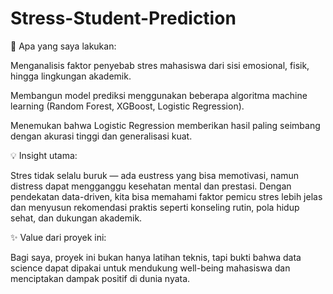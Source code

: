 # Stress-Student-Prediction

📌 Apa yang saya lakukan:

Menganalisis faktor penyebab stres mahasiswa dari sisi emosional, fisik, hingga lingkungan akademik.

Membangun model prediksi menggunakan beberapa algoritma machine learning (Random Forest, XGBoost, Logistic Regression).

Menemukan bahwa Logistic Regression memberikan hasil paling seimbang dengan akurasi tinggi dan generalisasi kuat.


💡 Insight utama:

 Stres tidak selalu buruk — ada eustress yang bisa memotivasi, namun distress dapat mengganggu kesehatan mental dan prestasi. Dengan pendekatan data-driven, kita bisa memahami faktor pemicu stres lebih jelas dan menyusun rekomendasi praktis seperti konseling rutin, pola hidup sehat, dan dukungan akademik.


✨ Value dari proyek ini:

 Bagi saya, proyek ini bukan hanya latihan teknis, tapi bukti bahwa data science dapat dipakai untuk mendukung well-being mahasiswa dan menciptakan dampak positif di dunia nyata.
